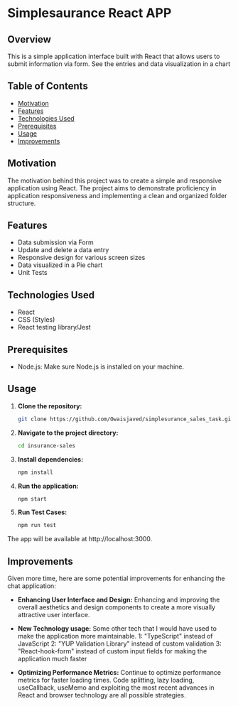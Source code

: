 # Simplesaurance React APP

## Overview

This is a simple application interface built with React that allows users to submit information via form. See the entries and data visualization in a chart


## Table of Contents

- [Motivation](#motivation)
- [Features](#features)
- [Technologies Used](#technologies-used)
- [Prerequisites](#prerequisites)
- [Usage](#usage)
- [Improvements](#improvements)

## Motivation

The motivation behind this project was to create a simple and responsive application using React. The project aims to demonstrate proficiency in application responsiveness and implementing a clean and organized folder structure.

## Features

- Data submission via Form
- Update and delete a data entry
- Responsive design for various screen sizes
- Data visualized in a Pie chart
- Unit Tests

## Technologies Used

- React
- CSS (Styles)
- React testing library/Jest

## Prerequisites

- Node.js: Make sure Node.js is installed on your machine.

## Usage

1. **Clone the repository:**

   ```bash
   git clone https://github.com/Owaisjaved/simplesurance_sales_task.git
   ```

2. **Navigate to the project directory:**

   ```bash
   cd insurance-sales
   ```

3. **Install dependencies:**

   ```bash
   npm install
   ```

4. **Run the application:**

   ```bash
   npm start
   ```

5. **Run Test Cases:**

   ```bash
   npm run test
   ```

The app will be available at http://localhost:3000.

## Improvements

Given more time, here are some potential improvements for enhancing the chat application:

- **Enhancing User Interface and Design:**
  Enhancing and improving the overall aesthetics and design components to create a more visually attractive user interface.

- **New Technology usage:**
  Some other tech that I would have used to make the application more maintainable.
  1: "TypeScript" instead of JavaScript
  2: "YUP Validation Library" instead of custom validation
  3: "React-hook-form" instead of custom input fields for making the application much faster

- **Optimizing Performance Metrics:**
  Continue to optimize performance metrics for faster loading times. Code splitting, lazy loading, useCallback, useMemo and exploiting the most recent advances in React and browser technology are all possible strategies.

